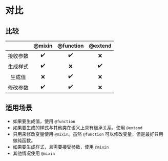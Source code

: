 # 对比

## 比较

| | @mixin | @function | @extend |
| :--: | :--: | :--: | :--: |
| 接收参数 | ✔️ | ✔️ | ❌ |
| 生成样式 | ✔️ | ❌ | ✔️ |
| 生成值 | ❌ | ✔️ | ❌ |
| 修改参数 | ✔️ | ✔️ | ❌ |

## 适用场景

- 如果要生成值，使用 `@function`
- 如果要生成的样式与其他类在语义上具有继承关系，使用 `@extend`
- 只用来修改变量使用 `@mixin`。虽然 `@function` 可以修改变量，但是最好只用做纯函数。
- 如果要生成样式，且需要接受参数，使用 `@mixin`
- 其他情况使用 `@mixin`
